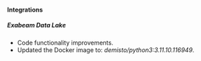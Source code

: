 #### Integrations

##### Exabeam Data Lake
- Code functionality improvements.
- Updated the Docker image to: *demisto/python3:3.11.10.116949*.